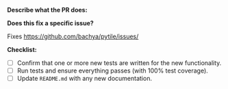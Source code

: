 **Describe what the PR does:**

**Does this fix a specific issue?**

Fixes https://github.com/bachya/pytile/issues/<ISSUE ID>

**Checklist:**

- [ ] Confirm that one or more new tests are written for the new functionality.
- [ ] Run tests and ensure everything passes (with 100% test coverage).
- [ ] Update `README.md` with any new documentation.
